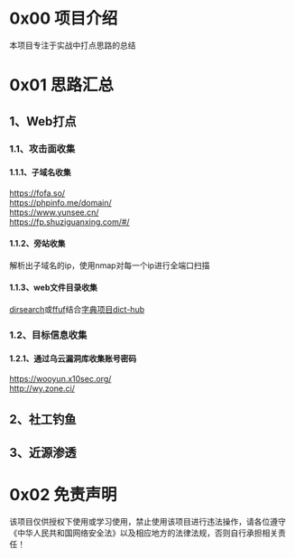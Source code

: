 # 0x00 项目介绍
本项目专注于实战中打点思路的总结

# 0x01 思路汇总
## 1、Web打点
### 1.1、攻击面收集
#### 1.1.1、子域名收集  
https://fofa.so/  
https://phpinfo.me/domain/  
https://www.yunsee.cn/  
https://fp.shuziguanxing.com/#/  

#### 1.1.2、旁站收集
解析出子域名的ip，使用nmap对每一个ip进行全端口扫描

#### 1.1.3、web文件目录收集
[dirsearch](https://github.com/maurosoria/dirsearch)或[ffuf](https://github.com/ffuf/ffuf)结合[字典项目dict-hub](https://github.com/ybdt/dict-hub)  

### 1.2、目标信息收集
#### 1.2.1、通过乌云漏洞库收集账号密码    
https://wooyun.x10sec.org/  
http://wy.zone.ci/  

## 2、社工钓鱼

## 3、近源渗透

# 0x02 免责声明
该项目仅供授权下使用或学习使用，禁止使用该项目进行违法操作，请各位遵守《中华人民共和国网络安全法》以及相应地方的法律法规，否则自行承担相关责任！
